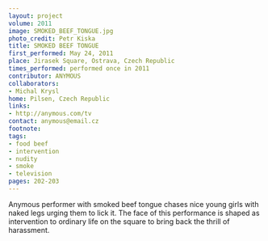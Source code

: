 ```yaml
---
layout: project
volume: 2011
image: SMOKED_BEEF_TONGUE.jpg
photo_credit: Petr Kiska
title: SMOKED BEEF TONGUE
first_performed: May 24, 2011
place: Jirasek Square, Ostrava, Czech Republic
times_performed: performed once in 2011
contributor: ANYMOUS
collaborators:
- Michal Krysl
home: Pilsen, Czech Republic
links:
- http://anymous.com/tv
contact: anymous@email.cz
footnote: 
tags:
- food beef
- intervention
- nudity
- smoke
- television
pages: 202-203
---
```


Anymous performer with smoked beef tongue chases nice young girls with naked legs urging them to lick it. The face of this performance is shaped as intervention to ordinary life on the square to bring back the thrill of harassment.

